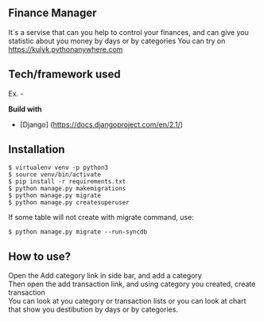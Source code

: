 ## Finance Manager
It`s a servise that can you help to control your finances, and can give you statistic about you money by days or by categories
You can try on https://kulyk.pythonanywhere.com

## Tech/framework used
Ex. -

<b>Build with</b>
- [Django] (https://docs.djangoproject.com/en/2.1/)

## Installation

```
$ virtualenv venv -p python3
$ source venv/bin/activate
$ pip install -r requirements.txt
$ python manage.py makemigrations
$ python manage.py migrate
$ python manage.py createsuperuser
```
If some table will not create with migrate command, use:

```
$ python manage.py migrate --run-syncdb
```

## How to use?
Open the Add category link in side bar, and add a category<br>
Then open the add transaction link, and using category you created, create transaction<br>
You can look at you category or transaction lists or you can look at chart that show you destibution by days or by categories.
